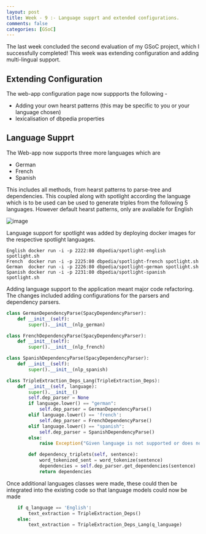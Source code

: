 ```yaml
---
layout: post
title: Week - 9 :- Language supprt and extended configurations.
comments: false
categories: [GSoC]
---
```


The last week concluded the second evaluation of my GSoC project, which I successfully completed! This week was extending configuration and adding multi-lingual support.

## Extending Configuration
The web-app configuration page now suppports the following - 
- Adding your own hearst patterns (this may be specific to you or your language chosen)
- lexicalisation of dbpedia properties

## Language Supprt
The Web-app now supports three more languages which are
- German
- French
- Spanish

This includes all methods, from hearst patterns to parse-tree and dependencies. This coupled along with spotlight according the language which is to be used can be used to generate triples from the following 5 languages. However default hearst patterns, only are available for English

![image](https://sahitpj.github.io/gs/assets/language.png)

Language support for spotlight was added by deploying docker images for the respective spotlight languages. 

```
English	docker run -i -p 2222:80 dbpedia/spotlight-english spotlight.sh
French	docker run -i -p 2225:80 dbpedia/spotlight-french spotlight.sh
German	docker run -i -p 2226:80 dbpedia/spotlight-german spotlight.sh
Spanish	docker run -i -p 2231:80 dbpedia/spotlight-spanish spotlight.sh
```
Adding language support to the application meant major code refactoring. The changes included adding configurations for the parsers and dependency parsers. 

```python
class GermanDependencyParse(SpacyDependencyParser):
    def __init__(self):
        super().__init__(nlp_german)

class FrenchDependencyParse(SpacyDependencyParser):
    def __init__(self):
        super().__init__(nlp_french)

class SpanishDependencyParse(SpacyDependencyParser):
    def __init__(self):
        super().__init__(nlp_spanish)

class TripleExtraction_Deps_Lang(TripleExtraction_Deps):
    def __init__(self, language):
        super().__init__()
        self.dep_parser = None
        if language.lower() == "german":
            self.dep_parser = GermanDependencyParse()
        elif language.lower() == 'french':
            self.dep_parser = FrenchDependencyParse()
        elif language.lower() == "spanish":
            self.dep_parser = SpanishDependencyParse()
        else:
            raise Exception("Given language is not supported or does not exist. Only english, french, german, spanish are supported")

        def dependency_triplets(self, sentence):
            word_tokenized_sent = word_tokenize(sentence)
            dependencies = self.dep_parser.get_dependencies(sentence)
            return dependencies 
```

Once additional languages classes were made, these could then be integrated into the existing code so that language models could now be made

```python
    if q_language == 'English':
        text_extraction = TripleExtraction_Deps()
    else:
        text_extraction = TripleExtraction_Deps_Lang(q_language)
```

